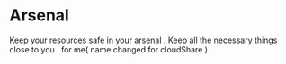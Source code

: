 # Arsenal
Keep your resources safe in your arsenal . Keep all the necessary things close to you .
for me( name changed for cloudShare ) 
 
